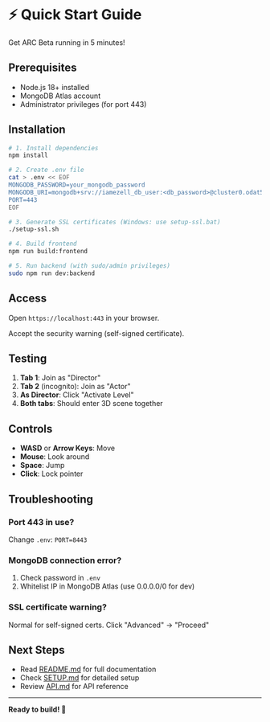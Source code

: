 # ⚡ Quick Start Guide

Get ARC Beta running in 5 minutes!

## Prerequisites

- Node.js 18+ installed
- MongoDB Atlas account
- Administrator privileges (for port 443)

## Installation

```bash
# 1. Install dependencies
npm install

# 2. Create .env file
cat > .env << EOF
MONGODB_PASSWORD=your_mongodb_password
MONGODB_URI=mongodb+srv://iamezell_db_user:<db_password>@cluster0.odat5ym.mongodb.net/?retryWrites=true&w=majority&appName=Cluster0
PORT=443
EOF

# 3. Generate SSL certificates (Windows: use setup-ssl.bat)
./setup-ssl.sh

# 4. Build frontend
npm run build:frontend

# 5. Run backend (with sudo/admin privileges)
sudo npm run dev:backend
```

## Access

Open `https://localhost:443` in your browser.

Accept the security warning (self-signed certificate).

## Testing

1. **Tab 1**: Join as "Director"
2. **Tab 2** (incognito): Join as "Actor"
3. **As Director**: Click "Activate Level"
4. **Both tabs**: Should enter 3D scene together

## Controls

- **WASD** or **Arrow Keys**: Move
- **Mouse**: Look around
- **Space**: Jump
- **Click**: Lock pointer

## Troubleshooting

### Port 443 in use?
Change `.env`: `PORT=8443`

### MongoDB connection error?
1. Check password in `.env`
2. Whitelist IP in MongoDB Atlas (use 0.0.0.0/0 for dev)

### SSL certificate warning?
Normal for self-signed certs. Click "Advanced" → "Proceed"

## Next Steps

- Read [README.md](README.md) for full documentation
- Check [SETUP.md](SETUP.md) for detailed setup
- Review [API.md](API.md) for API reference

---

**Ready to build! 🚀**

